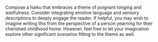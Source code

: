 Compose a haiku that embraces a theme of poignant longing and wistfulness. Consider integrating emotive language and sensory descriptions to deeply engage the reader. If helpful, you may wish to imagine writing this from the perspective of a person yearning for their cherished childhood home. However, feel free to let your imagination explore other significant scenarios fitting to the theme as well.